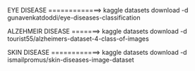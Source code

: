 EYE DISEASE =============> kaggle datasets download -d gunavenkatdoddi/eye-diseases-classification



ALZEHMEIR DISEASE =======> kaggle datasets download -d tourist55/alzheimers-dataset-4-class-of-images



SKIN DISEASE ============> kaggle datasets download -d ismailpromus/skin-diseases-image-dataset
